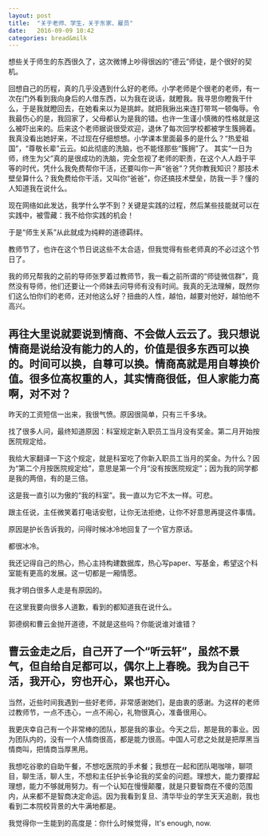 ```yaml
---
layout: post
title:  "关于老师、学生，关于东家、雇员"
date:   2016-09-09 10:42
categories: bread&milk
---
```

想些关于师生的东西很久了，这次微博上吵得很凶的“德云”师徒，是个很好的契机。

回想自己的历程，真的几乎没遇到什么好的老师。小学老师是个很老的老师，有一次在门外看到我向身后的人借东西，以为我在说话，就瞪我。我寻思你瞪我干什么，于是我就瞪回去，在她看来以为是挑衅。就把我揪出来连打带骂一顿侮辱。令我最伤心的是，我回家了，父母都认为是我的错。也许一生谨小慎微的性格就是这么被吓出来的。后来这个老师据说很受欢迎，退休了每次回学校都被学生簇拥着。我真没看出她好来，不过现在仔细想想。小学课本里面最多的是什么？“热爱祖国”，“尊敬长辈”云云。如此彻底的洗脑，也不能怪那些“簇拥”了。
其实“一日为师，终生为父”真的是很成功的洗脑，完全忽视了老师的职责，在这个人人趋于平等的时代，凭什么我免费帮你干活，还要叫你一声“爸爸”？凭你教我知识？那技术壁垒算什么？我免费给你干活，又叫你“爸爸”，你还搞技术壁垒，防我一手？懂的人知道我在说什么。

现在网络如此发达，我学什么学不到？关键是实践的过程，然后某些技能就可以在实践中，被雪藏：我不给你实践的机会！

于是“师生关系”从此就成为纯粹的道德羁绊。

教师节了，也许在这个节日说这些不太合适，但我觉得有些老师真的不必过这个节日了。

我的师兄帮我的之前的导师张罗着过教师节，我一看之前所谓的“师徒微信群”，竟然没有导师，他们还要让一个师妹去问导师有没有时间。我真的无法理解，既然你们这么怕你们的老师，还对他这么好？扭曲的人性，越怕，越要对他好，越怕他不高兴。

再往大里说就要说到情商、不会做人云云了。我只想说情商是说给没有能力的人的，价值是很多东西可以换的。时间可以换，自尊可以换。情商高就是用自尊换价值。很多位高权重的人，其实情商很低，但人家能力高啊，对不对？
---
昨天的工资短信一出来，我很气愤。原因很简单，只有三千多块。

找了很多人问，最终知道原因：科室规定新入职员工当月没有奖金。第二月开始按医院规定给。

我给大家翻译一下这个规定，就是科室吃了你新入职员工当月的奖金。为什么？因为“第二个月按医院规定给”，意思是第一个月“没有按医院规定”；因为我的同学都是我的两倍，有的是三倍。

这是我一直引以为傲的“我的科室”。我一直以为它不太一样。可悲。

跟主任说，主任微笑着打电话安慰，让你无法拒绝，让你不好意思再提这件事情。

原因是护长告诉我的，问得时候冰冷地回复了一个官方原话。

都很冰冷。

我还记得自己的热心，热心主持构建数据库，热心写paper、写基金，希望这个科室能有更高的发展。这一切都是一厢情愿。

我才明白很多人走是有原因的。

在这里我要向很多人道歉，看到的都知道我在说什么。

郭德纲和曹云金抛开道德，不就是这些吗？你能说谁对谁错？

曹云金走之后，自己开了一个“听云轩”，虽然不景气，但自给自足都可以，偶尔上上春晚。我为自己干活，我开心，穷也开心，累也开心。
---
当然，近些时间我遇到一些好老师，非常感谢她们，是由衷的感谢。为这样的老师过教师节，一点不违心，一点不闹心，礼物很真心，准备很用心。

我更庆幸自己有一个非常棒的团队，那是我的事业。今天之后，那是我的事业。因为团队内的，没有一个人情商很高，都是能力很高。中国人可悲之处就是把厚黑当情商叫，把情商当厚黑用。

我想吃谷歌的自助午餐，不想吃医院的手术餐；我想在一起和团队喝咖啡，聊项目，聊生活，聊人生，不想和主任护长争论我的奖金的问题。理想大，能力要撑起理想，能力不够就用努力。有一个认知在慢慢颠覆，就是只要智商在不傻的范围内，从来都不是智商决定命运。因为我看到复旦、清华毕业的学生天天追剧，我也看到二本院校背景的大牛满地都是。

我觉得你一生能到的高度是：你什么时候觉得，It's enough, now.
